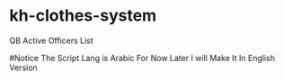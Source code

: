 # kh-clothes-system
 QB Active Officers List

#Notice
The Script Lang is Arabic For Now Later I will Make It In English Version
